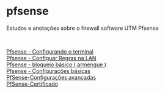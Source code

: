 # pfsense
Estudos e anotações sobre o firewall software UTM Pfsense




<br />

[Pfsense - Configurando o terminal](https://medium.com/@robertocoliver/pfsense-configurando-o-terminal-c0145df7975b)<br />
[Pfsense - Configuar Regras na LAN](https://medium.com/@robertocoliver/pfsense-configuar-regras-na-lan-4ef89906b501)<br />
[Pfsense - bloqueio básico ( armengue )](https://medium.com/@robertocoliver/pfsense-bloqueio-b%C3%A1sico-armengue-b27dcfef0734)<br />
[Pfsense - Configurações básicas](https://medium.com/@robertocoliver/pfsense-configura%C3%A7%C3%B5es-b%C3%A1sicas-790bf8dcc16b)<br />
[PfSense-Configurações avançadas](https://medium.com/@robertocoliver/pfsense-configura%C3%A7%C3%B5es-avan%C3%A7adas-1b34827fb2ce)<br />
[PfSense-Certificado](https://medium.com/@robertocoliver/pfsense-certificado-9830cae71d80)<br />
